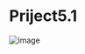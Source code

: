 ﻿# Priject5.1
 ![image](https://github.com/omjadhav1910/Priject5.1/assets/144478519/d08c9e78-3c22-4e56-bc7f-706bc87a9c5a)
